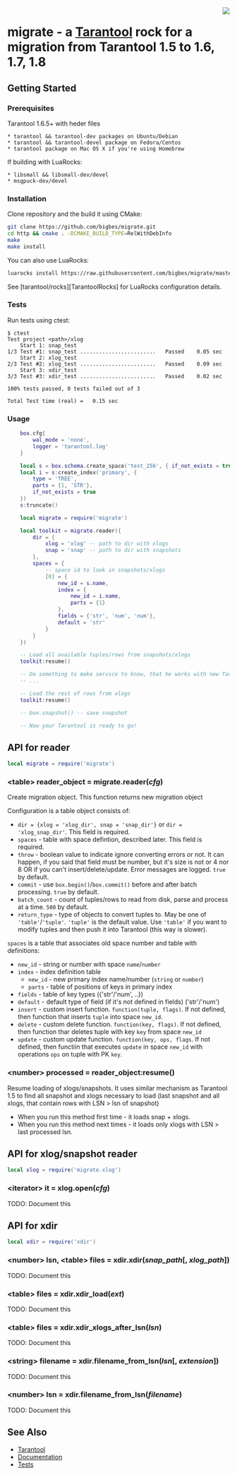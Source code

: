 <a href="http://tarantool.org">
  <img src="https://avatars2.githubusercontent.com/u/2344919?v=2&s=250" align="right">
</a>

# migrate - a [Tarantool][] rock for a migration from Tarantool 1.5 to 1.6, 1.7, 1.8

## Getting Started

### Prerequisites

Tarantool 1.6.5+ with heder files

	* tarantool && tarantool-dev packages on Ubuntu/Debian
	* tarantool && tarantool-devel package on Fedora/Centos
	* tarantool package on Mac OS X if you're using Homebrew

If building with LuaRocks:

	* libsmall && libsmall-dev/devel
	* msgpuck-dev/devel

### Installation

Clone repository and the build it using CMake:

``` bash
git clone https://github.com/bigbes/migrate.git
cd http && cmake . -DCMAKE_BUILD_TYPE=RelWithDebInfo
make
make install
```

You can also use LuaRocks:

``` bash
luarocks install https://raw.githubusercontent.com/bigbes/migrate/master/migrate-scm-1.rockspec
```

See [tarantool/rocks][TarantoolRocks] for LuaRocks configuration details.

### Tests

Run tests using ctest:

```
$ ctest
Test project <path>/xlog
    Start 1: snap_test
1/3 Test #1: snap_test ........................   Passed    0.05 sec
    Start 2: xlog_test
2/3 Test #2: xlog_test ........................   Passed    0.09 sec
    Start 3: xdir_test
3/3 Test #3: xdir_test ........................   Passed    0.02 sec

100% tests passed, 0 tests failed out of 3

Total Test time (real) =   0.15 sec
```

### Usage

``` lua
	box.cfg{
		wal_mode = 'none',
		logger = 'tarantool.log'
	}

	local s = box.schema.create_space('test_256', { if_not_exists = true })
	local i = s:create_index('primary', {
		type = 'TREE',
		parts = {1, 'STR'},
		if_not_exists = true
	})
	s:truncate()

	local migrate = require('migrate')

	local toolkit = migrate.reader({
		dir = {
			xlog = 'xlog' -- path to dir with xlogs
			snap = 'snap' -- path to dir with snapshots
		},
		spaces = {
			-- space id to look in snapshots/xlogs
			[0] = {
				new_id = s.name,
				index = {
					new_id = i.name,
					parts = {1}
				},
				fields = {'str', 'num', 'num'},
				default = 'str'
			}
		}
	})

	-- Load all available tuples/rows from snapshots/xlogs
	toolkit:resume()

	-- Do something to make service to know, that he works with new Tarantool
	-- ...

	-- Load the rest of rows from xlogs
	toolkit:resume()

	-- box.snapshot() -- save snapshot

	-- Now your Tarantool is ready to go!
```

## API for reader

``` lua
local migrate = require('migrate')
```

### \<table\> reader_object = migrate.reader(*cfg*)

Create migration object. This function returns new migration object

Configuration is a table object consists of:

* `dir = {xlog = 'xlog_dir', snap = 'snap_dir'}` or `dir = 'xlog_snap_dir'`.
	This field is required.
* `spaces` - table with space defintion, described later.
	This field is required.
* `throw` - boolean value to indicate ignore converting errors or not.
	It can happen, if you said that field must be number, but it's size is not or
	4 nor 8 OR if you can't insert/delete/update. Error messages are logged.
	`true` by default.
* `commit` - use `box.begin()`/`box.commit()` before and after batch processing.
	`true` by default.
* `batch_count` - count of tuples/rows to read from disk, parse and process at a
	time. `500` by default.
* `return_type` - type of objects to convert tuples to. May be one of `'table'`/`'tuple'`.
	`'tuple'` is the default value. Use `'table'` if you want to modify tuples and
	then push it into Tarantool (this way is slower).

`spaces` is a table that associates old space number and table with definitions:

* `new_id` - string or number with space `name`/`number`
* `index` - index definition table
	* `new_id` - new primary index name/number (`string` or `number`)
	* `parts` - table of positions of keys in primary index
* `fields` - table of key types ({'str'/'num', ..})
* `default` - default type of field (if it's not defined in fields) ('str'/'num')
* `insert` - custom insert function. `function(tuple, flags)`. If not defined,
	then function that inserts `tuple` into space `new_id`.
* `delete` - custom delete function. `function(key, flags)`. If not defined,
	then function thar deletes tuple with key `key` from space `new_id`
* `update` - custom update function. `function(key, ops, flags`. If not defined,
	then functiin that executes `update` in space `new_id` with operations `ops`
	on tuple with PK `key`.

### \<number\> processed = reader_object:resume()

Resume loading of xlogs/snapshots. It uses similar mechanism as Tarantool 1.5 to
find all snapshot and xlogs necessary to load (last snapshot and all xlogs, that
contain rows with LSN > lsn of snapshot)

* When you run this method first time - it loads snap + xlogs.
* When you run this method next times - it loads only xlogs with LSN > last
	processed lsn.

## API for xlog/snapshot reader

``` lua
local xlog = require('migrate.xlog')
```

### \<iterator\> it = xlog.open(*cfg*)

TODO: Document this

## API for xdir

``` lua
local xdir = require('xdir')
```

### \<number\> lsn, \<table\> files = xdir.xdir(*snap_path*[, *xlog_path*])

TODO: Document this

### \<table\> files = xdir.xdir_load(*ext*)

TODO: Document this

### \<table\> files = xdir.xdir_xlogs_after_lsn(*lsn*)

TODO: Document this

### \<string\> filename = xdir.filename_from_lsn(*lsn*[, *extension*])

TODO: Document this

### \<number\> lsn = xdir.filename_from_lsn(*filename*)

TODO: Document this

## See Also

* [Tarantool][]
* [Documentation][]
* [Tests][]

[Tarantool]: http://github.com/tarantool/tarantool
[Documentation]: http://tarantool.org/doc/
[Tests]: https://github.com/bigbes/migrate/tree/master/test
